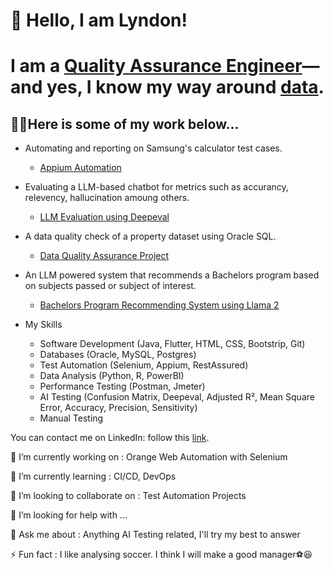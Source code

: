 # 🚀 Hello, I am Lyndon!
# I am a [Quality Assurance Engineer](https://www.linkedin.com/in/lyndon-takudzwa-simango/)—and yes, I know my way around [data](https://github.com/CertainTingz/DataQualityAssurance).


## 👨‍💻Here is some of my work below...
- Automating and reporting on Samsung's calculator test cases.
  - [Appium Automation](https://github.com/CertainTingz/SamsungCalculatorAutomation)
- Evaluating a LLM-based chatbot for metrics such as accurancy, relevency, hallucination amoung others.
  - [LLM Evaluation using Deepeval](https://github.com/CertainTingz/LLMTesting)
- A data quality check of a property dataset using Oracle SQL.
  - [Data Quality Assurance Project](https://github.com/CertainTingz/DataQualityAssurance)
- An LLM powered system that recommends a Bachelors program based on subjects passed or subject of interest.
  - [Bachelors Program Recommending System using Llama 2](https://github.com/CertainTingz/LLMPrototype)
 
- My Skills
  - Software Development (Java, Flutter, HTML, CSS, Bootstrip, Git)
  - Databases (Oracle, MySQL, Postgres)
  - Test Automation (Selenium, Appium, RestAssured)
  - Data Analysis (Python, R, PowerBI)
  - Performance Testing (Postman, Jmeter) 
  - AI Testing (Confusion Matrix, Deepeval, Adjusted R², Mean Square Error, Accuracy, Precision, Sensitivity)
  - Manual Testing
 
You can contact me on LinkedIn: follow this [link](https://www.linkedin.com/in/lyndon-takudzwa-simango/).

🔭 I’m currently working on : Orange Web Automation with Selenium

🌱 I’m currently learning : CI/CD, DevOps

👯 I’m looking to collaborate on : Test Automation Projects

🤔 I’m looking for help with ...

💬 Ask me about : Anything AI Testing related, I'll try my best to answer

⚡ Fun fact : I like analysing soccer. I think I will make a good manager⚽😆

